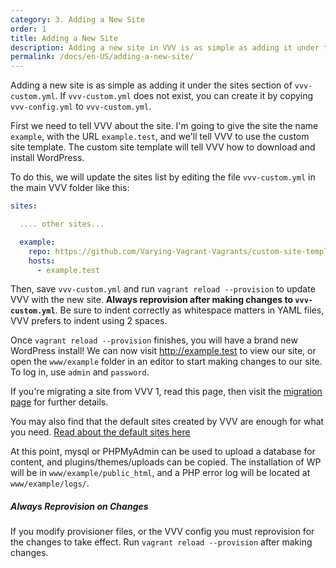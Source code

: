 ```yaml
---
category: 3. Adding a New Site
order: 1
title: Adding a New Site
description: Adding a new site in VVV is as simple as adding it under the sites section of vvv-custom.yml. Create it by copying vvv-config.yml to vvv-custom.yml.
permalink: /docs/en-US/adding-a-new-site/
---
```


Adding a new site is as simple as adding it under the sites section of `vvv-custom.yml`. If `vvv-custom.yml` does not exist, you can create it by copying `vvv-config.yml` to `vvv-custom.yml`.

First we need to tell VVV about the site. I'm going to give the site the name `example`, with the URL `example.test`, and we'll tell VVV to use the custom site template. The custom site template will tell VVV how to download and install WordPress.

To do this, we will update the sites list by editing the file `vvv-custom.yml` in the main VVV folder like this:

```YAML
sites:

  .... other sites...

  example:
    repo: https://github.com/Varying-Vagrant-Vagrants/custom-site-template.git
    hosts:
      - example.test
```

Then, save `vvv-custom.yml` and run `vagrant reload --provision` to update VVV with the new site. **Always reprovision after making changes to `vvv-custom.yml`**. Be sure to indent correctly as whitespace matters in YAML files, VVV prefers to indent using 2 spaces.

Once `vagrant reload --provision` finishes, you will have a brand new WordPress install! We can now visit http://example.test to view our site, or open the `www/example` folder in an editor to start making changes to our site. To log in, use `admin` and `password`.

If you're migrating a site from VVV 1, read this page, then visit the [migration page](migrating-vvv1.md) for further details.

You may also find that the default sites created by VVV are enough for what you need. [Read about the default sites here](../references/default-sites.md)

At this point, mysql or PHPMyAdmin can be used to upload a database for content, and plugins/themes/uploads can be copied. The installation of WP will be in `www/example/public_html`, and a PHP error log will be located at `www/example/logs/`.

<div class="note">
  <h5>Always Reprovision on Changes</h5>
  If you modify provisioner files, or the VVV config you must reprovision for the changes to take effect. Run <code>vagrant reload --provision</code> after making changes.
</div>